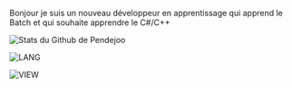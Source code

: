 Bonjour je suis un nouveau développeur en apprentissage qui apprend le Batch et qui souhaite apprendre le C#/C++

![Stats du Github de Pendejoo](https://github-readme-stats.vercel.app/api?username=pendejoo&theme=jolly&show_icons=true&locale=fr)

![LANG](https://github-readme-stats.vercel.app/api/top-langs/?username=pendejoo&theme=jolly&locale=fr&layout=compact)

![VIEW](https://komarev.com/ghpvc/?username=pendejoo&color=blueviolet&style=flat-square&label=Vues)

